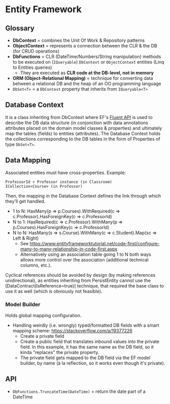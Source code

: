 # Entity Framework

## Glossary

* **DbContext** = combines the Unit Of Work & Repository patterns
* **ObjectContext** = represents a connection between the CLR & the DB (for CRUD operations)
* **DbFunctions** = CLR (DateTime/Numbers/String manipulation) methods to be executed on (`IQueryable`) `DbContext` or `ObjectContext` entities (Linq to Entities queries)
  * They are executed as **CLR code at the DB-level, not in memory**
* **ORM (Object-Relational Mapping)** = technique for converting data between a relational DB and the heap of an OO programming language
* `DbSet<T>` = a `DbContext` property that inherits from `IQueryable<T>`

## Database Context

It is a class inheriting from DbContext where EF's [Fluent API](https://docs.microsoft.com/en-us/ef/ef6/modeling/code-first/fluent/types-and-properties) is used to describe the DB data structure (in conjonction with data annotations attributes placed on the domain model classes & properties) and ultimately map the tables (fields) to entities (attributes).
The Database Context holds the collections corresponding to the DB tables in the form of Properties of type `DbSet<T>`.

## Data Mapping

Associated entities must have cross-properties.
Example:

    ProfessorId + Professor instance (in Classroom)
    ICollection<Course> (in Professor)

Then, the mapping in the Database Context defines the link through which they'll get handled.

* 1 to N: HasMany(p => p.Courses).WithRequired(c => c.Professor).HasForeignKey(c => c.ProfessorId)
* N to 1: HasRequired(c => c.Professor).WithMany(p => p.Courses).HasForeignKey(c => c.ProfessorId)
* N to N: HasMany(s => s.Course).WithMany(c => c.Student).Map(sc => Left & Right)
  * See <https://www.entityframeworktutorial.net/code-first/configure-many-to-many-relationship-in-code-first.aspx>
  * Alternatively using an association table going 1 to N both ways allows more control over the association (additional technical columns, etc.).

Cyclical references should be avoided by design (by making references unidirectional), as entities inheriting from PersistEntity cannot use the [DataContract(IsReference=true)] technique, that required the base class to use it as well (which is obviously not feasible).

### Model Builder

Holds global mapping configuration.

* Handling weirdly (i.e. wrongly) typed/formatted DB fields with a smart mapping scheme: <https://stackoverflow.com/a/19377226>
  * Create a private field
  * Create a public field that translates inbound values into the private field. In this example, it has the same name as the DB field, so it kinda "replaces" the private property.
  * The private field gets mapped to the DB field via the EF model builder, by name (à la reflection, so it works even though it's private).

## API

* `DbFunctions.TruncateTime(DateTime)` = return the date part of a DateTime
